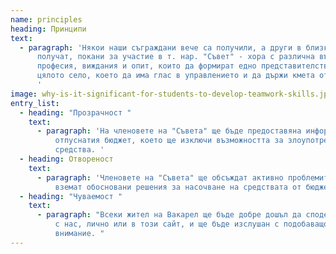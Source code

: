 ```yaml
---
name: principles
heading: Принципи
text:
  - paragraph: 'Някои наши съграждани вече са получили, а други в близко бъдеще ще
      получат, покани за участие в т. нар. "Съвет" - хора с различна възраст,
      професия, виждания и опит, които да формират едно представителство на
      цялото село, което да има глас в управлението и да държи кмета отговорен.
      '
image: why-is-it-significant-for-students-to-develop-teamwork-skills.jpg
entry_list:
  - heading: "Прозрачност "
    text:
      - paragraph: 'На членовете на "Съвета" ще бъде предоставяна информация за
          отпуснатия бюджет, което ще изключи възможността за злоупотреба с тези
          средства. '
  - heading: Отвореност
    text:
      - paragraph: 'Членовете на "Съвета" ще обсъждат активно проблемите на селото и ще
          вземат обосновани решения за насочване на средствата от бюджета. '
  - heading: "Чуваемост "
    text:
      - paragraph: "Всеки жител на Вакарел ще бъде добре дошъл да сподели проблемите си
          с нас, лично или в този сайт, и ще бъде изслушан с подобаващо
          внимание. "
---
```

